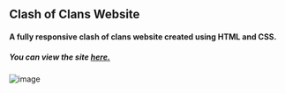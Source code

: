## Clash of Clans Website
#### A fully responsive clash of clans website created using HTML and CSS.
##### You can view the site [**here.**](https://rawcdn.githack.com/hasanilteris/Responsive-Website/16120c2d04237f924696dd3ec0ccb4c9b7f8bcde/index.html)

![image](https://github.com/hasanilteris/responsive_website/assets/82460438/8c150984-b0d5-4c66-ac91-a16f36524b90)

